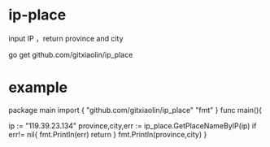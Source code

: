 # ip-place
input IP ，return province and city

go get github.com/gitxiaolin/ip_place

# example 
package main
import {
  "github.com/gitxiaolin/ip_place"
  "fmt"
}
func main(){

  ip := "119.39.23.134"
  province,city,err := ip_place.GetPlaceNameByIP(ip)
  if err!= nil{
    fmt.Println(err)
    return 
  }
  fmt.Println(province,city)
}
